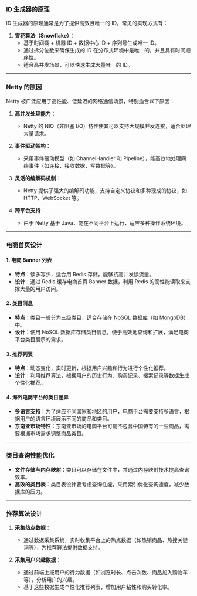 ### ID 生成器的原理

ID 生成器的原理通常是为了提供高效且唯一的 ID，常见的实现方式有：

1. **雪花算法（Snowflake）**：
   - 基于时间戳 + 机器 ID + 数据中心 ID + 序列号生成唯一 ID。
   - 通过拆分位数来确保生成的 ID 在分布式环境中是唯一的，并且具有时间顺序性。
   - 适合高并发场景，可以快速生成大量唯一的 ID。

---

### Netty 的原因

Netty 被广泛应用于高性能、低延迟的网络通信场景，特别适合以下原因：

1. **高并发处理能力**：
   - Netty 的 NIO（非阻塞 I/O）特性使其可以支持大规模并发连接，适合处理大量请求。
   
2. **事件驱动架构**：
   - 采用事件驱动模型（如 ChannelHandler 和 Pipeline），能高效地处理网络事件（如连接、接收数据、写数据等）。

3. **灵活的编解码机制**：
   - Netty 提供了强大的编解码功能，支持自定义协议和多种现成的协议，如 HTTP、WebSocket 等。

4. **跨平台支持**：
   - 由于 Netty 基于 Java，能在不同平台上运行，适应多种操作系统环境。

---

### 电商首页设计

#### 1. 电商 Banner 列表
- **特点**：读多写少，适合用 Redis 存储，能够抗高并发读流量。
- **设计**：通过 Redis 缓存电商首页 Banner 数据，利用 Redis 的高性能读取来支撑大量的用户访问。

#### 2. 类目消息
- **特点**：类目一般分为三级类目，适合存储在 NoSQL 数据库（如 MongoDB）中。
- **设计**：使用 NoSQL 数据库存储类目信息，便于高效地查询和扩展，满足电商平台类目展示的需求。

#### 3. 推荐列表
- **特点**：动态变化，实时更新，根据用户兴趣和行为进行个性化推荐。
- **设计**：利用推荐算法，根据用户的历史行为、购买记录、搜索记录等数据生成个性化推荐。

#### 4. 海外电商平台的类目差异
- **多语言支持**：为了适应不同国家和地区的用户，电商平台需要支持多语言，根据用户的语言环境展示不同的商品和类目。
- **东南亚市场特性**：东南亚市场的电商平台可能不包含中国特有的一些商品，需要根据市场需求调整商品类目。

---

### 类目查询性能优化

- **文件存储与内存映射**：类目可以存储在文件中，并通过内存映射技术提高查询效率。
- **高效的类目表**：类目表设计要考虑查询性能，采用索引优化查询速度，减少数据库的压力。

---

### 推荐算法设计

1. **采集热点数据**：
   - 通过数据采集系统，实时收集平台上的热点数据（如热销商品、热搜关键词等），为推荐算法提供数据支持。
   
2. **采集用户兴趣数据**：
   - 通过前端上报用户的行为数据（如浏览时长、点击次数、商品加入购物车等），分析用户的兴趣。
   - 基于这些数据生成个性化推荐列表，增加用户粘性和购买转化率。
